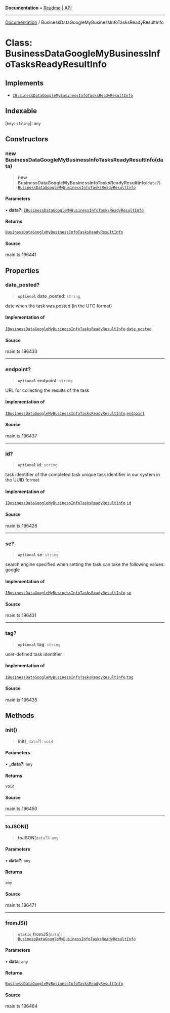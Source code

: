 **Documentation** • [Readme](../README.md) \| [API](../globals.md)

***

[Documentation](../README.md) / BusinessDataGoogleMyBusinessInfoTasksReadyResultInfo

# Class: BusinessDataGoogleMyBusinessInfoTasksReadyResultInfo

## Implements

- [`IBusinessDataGoogleMyBusinessInfoTasksReadyResultInfo`](../interfaces/IBusinessDataGoogleMyBusinessInfoTasksReadyResultInfo.md)

## Indexable

 \[`key`: `string`\]: `any`

## Constructors

### new BusinessDataGoogleMyBusinessInfoTasksReadyResultInfo(data)

> **new BusinessDataGoogleMyBusinessInfoTasksReadyResultInfo**(`data`?): [`BusinessDataGoogleMyBusinessInfoTasksReadyResultInfo`](BusinessDataGoogleMyBusinessInfoTasksReadyResultInfo.md)

#### Parameters

• **data?**: [`IBusinessDataGoogleMyBusinessInfoTasksReadyResultInfo`](../interfaces/IBusinessDataGoogleMyBusinessInfoTasksReadyResultInfo.md)

#### Returns

[`BusinessDataGoogleMyBusinessInfoTasksReadyResultInfo`](BusinessDataGoogleMyBusinessInfoTasksReadyResultInfo.md)

#### Source

main.ts:196441

## Properties

### date\_posted?

> **`optional`** **date\_posted**: `string`

date when the task was posted (in the UTC format)

#### Implementation of

[`IBusinessDataGoogleMyBusinessInfoTasksReadyResultInfo`](../interfaces/IBusinessDataGoogleMyBusinessInfoTasksReadyResultInfo.md).[`date_posted`](../interfaces/IBusinessDataGoogleMyBusinessInfoTasksReadyResultInfo.md#date_posted)

#### Source

main.ts:196433

***

### endpoint?

> **`optional`** **endpoint**: `string`

URL for collecting the results of the task

#### Implementation of

[`IBusinessDataGoogleMyBusinessInfoTasksReadyResultInfo`](../interfaces/IBusinessDataGoogleMyBusinessInfoTasksReadyResultInfo.md).[`endpoint`](../interfaces/IBusinessDataGoogleMyBusinessInfoTasksReadyResultInfo.md#endpoint)

#### Source

main.ts:196437

***

### id?

> **`optional`** **id**: `string`

task identifier of the completed task
unique task identifier in our system in the UUID format

#### Implementation of

[`IBusinessDataGoogleMyBusinessInfoTasksReadyResultInfo`](../interfaces/IBusinessDataGoogleMyBusinessInfoTasksReadyResultInfo.md).[`id`](../interfaces/IBusinessDataGoogleMyBusinessInfoTasksReadyResultInfo.md#id)

#### Source

main.ts:196428

***

### se?

> **`optional`** **se**: `string`

search engine specified when setting the task
can take the following values: google

#### Implementation of

[`IBusinessDataGoogleMyBusinessInfoTasksReadyResultInfo`](../interfaces/IBusinessDataGoogleMyBusinessInfoTasksReadyResultInfo.md).[`se`](../interfaces/IBusinessDataGoogleMyBusinessInfoTasksReadyResultInfo.md#se)

#### Source

main.ts:196431

***

### tag?

> **`optional`** **tag**: `string`

user-defined task identifier

#### Implementation of

[`IBusinessDataGoogleMyBusinessInfoTasksReadyResultInfo`](../interfaces/IBusinessDataGoogleMyBusinessInfoTasksReadyResultInfo.md).[`tag`](../interfaces/IBusinessDataGoogleMyBusinessInfoTasksReadyResultInfo.md#tag)

#### Source

main.ts:196435

## Methods

### init()

> **init**(`_data`?): `void`

#### Parameters

• **\_data?**: `any`

#### Returns

`void`

#### Source

main.ts:196450

***

### toJSON()

> **toJSON**(`data`?): `any`

#### Parameters

• **data?**: `any`

#### Returns

`any`

#### Source

main.ts:196471

***

### fromJS()

> **`static`** **fromJS**(`data`): [`BusinessDataGoogleMyBusinessInfoTasksReadyResultInfo`](BusinessDataGoogleMyBusinessInfoTasksReadyResultInfo.md)

#### Parameters

• **data**: `any`

#### Returns

[`BusinessDataGoogleMyBusinessInfoTasksReadyResultInfo`](BusinessDataGoogleMyBusinessInfoTasksReadyResultInfo.md)

#### Source

main.ts:196464
